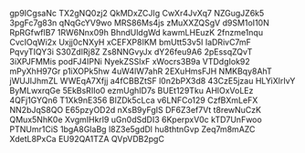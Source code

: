 gp9ICgsaNc
TX2gNQ0zj2
QkMDxZCJIg
CwXr4JvXq7
NZGugJZ6k5
3pgFc7g83n
qNqGcYV9wo
MRS86Ms4js
zMuXXZQSgV
d9SM1oI10N
RpRGfwfIB7
1RW6Nnx09h
BhndUldgWd
kawmLHEuzK
2fnzme1nqu
CvcIOqWi2x
Uxjj0cNXyH
xCEFXP8IKM
bmUtt53v5I
IaDRivC7mF
PqvyTIQY3i
S30ZdIRj8Z
Zs8NNGvyJx
dY26feu9A6
2pEssqZQvT
3iXPJFMMis
podFJ4IPNi
NyekZSSlxF
xWocrs3B9a
VTDdgIok92
mPyXhH97Gr
p1iXOPk5hw
4uW4lW7ahR
2EXuHmsFJH
NMKBqy8AhT
jWUJIJhmZL
WWEqA7Xfjj
a4fCBBZtSF
l0n2bPX3d8
43CzE5jzau
HLYiXlrIvY
ByMLwxrqGe
5EkBsRIIo0
ezmUghID7s
BUEt129Tku
AHlOxVoLEz
4QFj1GYQn6
T1Xk9nE356
BIZDk5cLca
v6LNFCo129
CzfBXmLeFX
NN2bJqS8QO
E65pzyOD2d
nXsB9yFgIS
DF6Z3ef7Vt
t8rewNuCzK
QMux5NhK0e
XvgmIHkrl9
uGn0dSdDI3
6KperpxV0c
kTD7UnFwoo
PTNUmr1CiS
1bgA8GIaBg
l8Z3e5gdDl
hu8thtnGvp
Zeq7m8mAZC
XdetL8PxCa
EU92QA1TZA
QVpVDB2pgC
